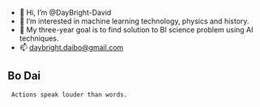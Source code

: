 - 👋 Hi, I’m @DayBright-David
- 👀 I’m interested in machine learning technology, physics and history.
- 🌱 My three-year goal is to find solution to BI science problem using AI techniques.
- 📫 daybright.daibo@gmail.com

## Bo Dai
```
 Actions speak louder than words.
```



<!---
DayBright-David/DayBright-David is a ✨ special ✨ repository because its `README.md` (this file) appears on your GitHub profile.
You can click the Preview link to take a look at your changes.
--->

